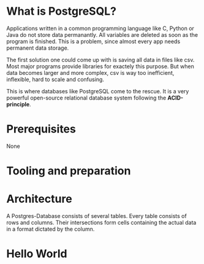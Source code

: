 # What is PostgreSQL?
Applications written in a common programming language like C, Python or Java do not store data permanantly. All variables are deleted as soon as the program is finished. This is a problem, since almost every app needs permanent data storage.

The first solution one could come up with is saving all data in files like csv. Most major programs provide libraries for exactely this purpose. But when data becomes larger and more complex, csv is way too inefficient, inflexible, hard to scale and confusing.

This is where databases like PostgreSQL come to the rescue. It is a very powerful  open-source relational database system following the **ACID-principle**.
# Prerequisites
None
# Tooling and preparation

# Architecture
A Postgres-Database consists of several tables. Every table consists of rows and columns. Their intersections form cells containing the actual data in a format dictated by the column.
# Hello World
